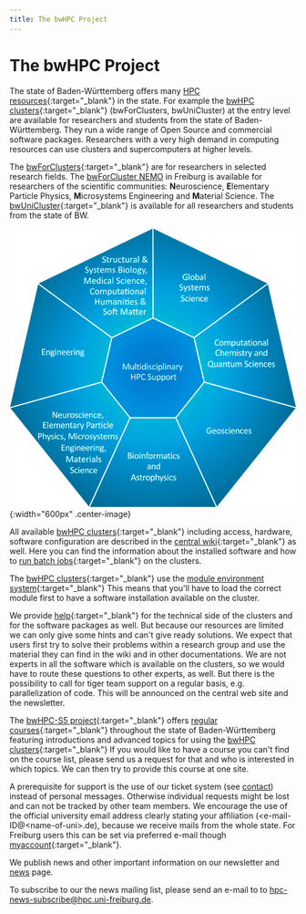 ```yaml
---
title: The bwHPC Project
---
```

# The bwHPC Project

The state of Baden-Württemberg offers many
[HPC resources](http://www.bwhpc.de){:target="_blank"}
in the state. For example the
[bwHPC clusters](https://wiki.bwhpc.de/e/Category:BwHPC_Cluster){:target="_blank"}
(bwForClusters, bwUniCluster) at the entry level are available for
researchers and students from the state of Baden-Württemberg. They run a
wide range of Open Source and commercial software packages. Researchers
with a very high demand in computing resources can use clusters and
supercomputers at higher levels.

The
[bwForClusters](https://wiki.bwhpc.de/e/Category:BwForCluster){:target="_blank"}
are for researchers in selected research fields.
The
[bwForCluster NEMO](/nemo/)
in Freiburg is available for researchers of the scientific
communities: **N**euroscience, **E**lementary Particle Physics,
**M**icrosystems Engineering and **M**aterial Science. The
[bwUniCluster](https://wiki.bwhpc.de/e/Category:BwUniCluster){:target="_blank"}
is available for all researchers and students from the state of BW.

![bwHPC Competence Centers](/img/nemo-cc.png "bwHPC Competence Centers"){:width="600px" .center-image}

All available
[bwHPC clusters](https://wiki.bwhpc.de/e/Category:BwHPC_Cluster){:target="_blank"}
including access, hardware, software configuration are described in the
[central wiki](https://wiki.bwhpc.de/e/Main_Page){:target="_blank"}
as well. Here you can find the information about the installed software
and how to
[run batch jobs](https://wiki.bwhpc.de/e/Batch_Jobs){:target="_blank"}
on the clusters.

The
[bwHPC clusters](https://wiki.bwhpc.de/e/Category:BwHPC_Cluster){:target="_blank"}
use the
[module environment system](https://wiki.bwhpc.de/e/Software_Modules){:target="_blank"}
This means that you\'ll have to load the correct module first to have a
software installation available on the cluster.

We provide
[help](https://www.bwhpc.de/support.html){:target="_blank"}
for the technical side of the clusters and for the software packages as
well. But because our resources are limited we can only give some hints
and can\'t give ready solutions. We expect that users first try to solve
their problems within a research group and use the material they can
find in the wiki and in other documentations. We are not experts in all
the software which is available on the clusters, so we would have to
route these questions to other experts, as well. But there is the
possibility to call for tiger team support on a regular basis, e.g.
parallelization of code. This will be announced on the central web site
and the newsletter.

The
[bwHPC-S5 project](http://www.bwhpc.de){:target="_blank"}
offers
[regular courses](https://www.bwhpc.de/courses_a_tutorials.html){:target="_blank"}
throughout the state of Baden-Württemberg featuring introductions and
advanced topics for using the
[bwHPC clusters](https://wiki.bwhpc.de/e/Category:BwHPC_Cluster){:target="_blank"}
If you would like to have a course you can\'t find on the course list,
please send us a request for that and who is interested in which topics.
We can then try to provide this course at one site.

A prerequisite for support is the use of our ticket system
(see [contact](/privacy-policy/))
instead of personal messages. Otherwise individual requests might be lost and can
not be tracked by other team members. We encourage the use of the
official university email address clearly stating your affiliation
(\<e-mail-ID@\<name-of-uni\>.de), because we receive mails from the
whole state. For Freiburg users this can be set via preferred e-mail though
[myaccount](https://myaccount.uni-freiburg.de){:target="_blank"}.

We publish news and other important information on our
newsletter and [news](/news/) page.

To subscribe to our the news mailing list, please send an e-mail to to
[hpc-news-subscribe@hpc.uni-freiburg.de](mailto:hpc-news-subscribe@hpc.uni-freiburg.de).
